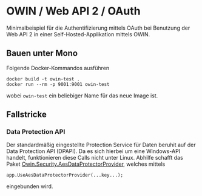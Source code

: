 # OWIN / Web API 2 / OAuth

Minimalbeispiel für die Authentifizierung mittels OAuth bei Benutzung der Web API 2 in einer Self-Hosted-Applikation mittels OWIN.

## Bauen unter Mono

Folgende Docker-Kommandos ausführen

	docker build -t owin-test . 
	docker run --rm -p 9001:9001 owin-test

wobei `owin-test` ein beliebiger Name für das neue Image ist.

## Fallstricke

### Data Protection API

Der standardmäßig eingestellte Protection Service für Daten beruhit auf der Data Protection API (DPAPI). Da es sich hierbei um eine Windows-API handelt, funktionieren diese Calls nicht unter Linux. Abhilfe schafft das Paket [Owin.Security.AesDataProtectorProvider](https://github.com/i4004/Owin.Security.AesDataProtectorProvider), welches mittels

	app.UseAesDataProtectorProvider(...key...);

eingebunden wird.
